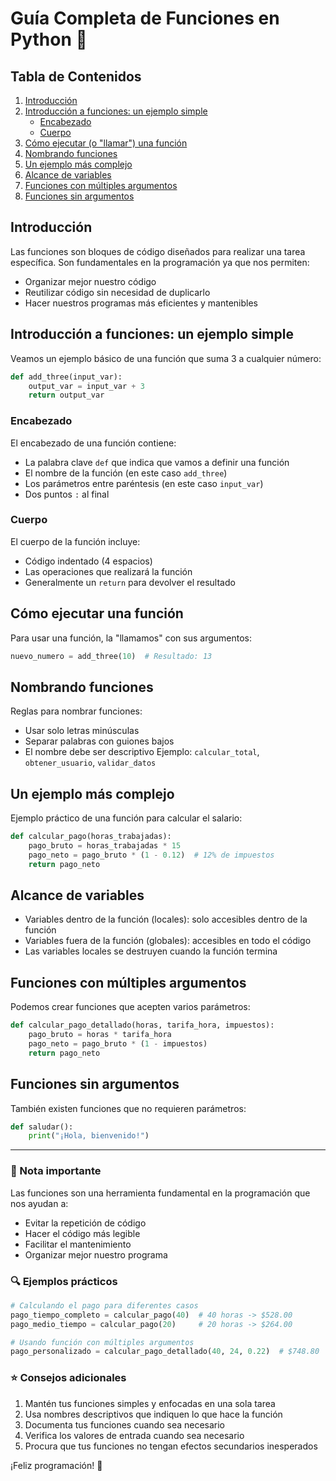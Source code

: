 # Guía Completa de Funciones en Python 🐍

## Tabla de Contenidos
1. [Introducción](#introducción)
2. [Introducción a funciones: un ejemplo simple](#introducción-a-funciones-un-ejemplo-simple)
   - [Encabezado](#encabezado)
   - [Cuerpo](#cuerpo)
3. [Cómo ejecutar (o "llamar") una función](#cómo-ejecutar-una-función)
4. [Nombrando funciones](#nombrando-funciones)
5. [Un ejemplo más complejo](#un-ejemplo-más-complejo)
6. [Alcance de variables](#alcance-de-variables)
7. [Funciones con múltiples argumentos](#funciones-con-múltiples-argumentos)
8. [Funciones sin argumentos](#funciones-sin-argumentos)

## Introducción
Las funciones son bloques de código diseñados para realizar una tarea específica. Son fundamentales en la programación ya que nos permiten:
- Organizar mejor nuestro código
- Reutilizar código sin necesidad de duplicarlo
- Hacer nuestros programas más eficientes y mantenibles

## Introducción a funciones: un ejemplo simple
Veamos un ejemplo básico de una función que suma 3 a cualquier número:

```python
def add_three(input_var):
    output_var = input_var + 3
    return output_var
```

### Encabezado
El encabezado de una función contiene:
- La palabra clave `def` que indica que vamos a definir una función
- El nombre de la función (en este caso `add_three`)
- Los parámetros entre paréntesis (en este caso `input_var`)
- Dos puntos `:` al final

### Cuerpo
El cuerpo de la función incluye:
- Código indentado (4 espacios)
- Las operaciones que realizará la función
- Generalmente un `return` para devolver el resultado

## Cómo ejecutar una función
Para usar una función, la "llamamos" con sus argumentos:
```python
nuevo_numero = add_three(10)  # Resultado: 13
```

## Nombrando funciones
Reglas para nombrar funciones:
- Usar solo letras minúsculas
- Separar palabras con guiones bajos
- El nombre debe ser descriptivo
Ejemplo: `calcular_total`, `obtener_usuario`, `validar_datos`

## Un ejemplo más complejo
Ejemplo práctico de una función para calcular el salario:
```python
def calcular_pago(horas_trabajadas):
    pago_bruto = horas_trabajadas * 15
    pago_neto = pago_bruto * (1 - 0.12)  # 12% de impuestos
    return pago_neto
```

## Alcance de variables
- Variables dentro de la función (locales): solo accesibles dentro de la función
- Variables fuera de la función (globales): accesibles en todo el código
- Las variables locales se destruyen cuando la función termina

## Funciones con múltiples argumentos
Podemos crear funciones que acepten varios parámetros:
```python
def calcular_pago_detallado(horas, tarifa_hora, impuestos):
    pago_bruto = horas * tarifa_hora
    pago_neto = pago_bruto * (1 - impuestos)
    return pago_neto
```

## Funciones sin argumentos
También existen funciones que no requieren parámetros:
```python
def saludar():
    print("¡Hola, bienvenido!")
```

---
### 📝 Nota importante
Las funciones son una herramienta fundamental en la programación que nos ayudan a:
- Evitar la repetición de código
- Hacer el código más legible
- Facilitar el mantenimiento
- Organizar mejor nuestro programa

### 🔍 Ejemplos prácticos
```python
# Calculando el pago para diferentes casos
pago_tiempo_completo = calcular_pago(40)  # 40 horas -> $528.00
pago_medio_tiempo = calcular_pago(20)     # 20 horas -> $264.00

# Usando función con múltiples argumentos
pago_personalizado = calcular_pago_detallado(40, 24, 0.22)  # $748.80
```

### ⭐ Consejos adicionales
1. Mantén tus funciones simples y enfocadas en una sola tarea
2. Usa nombres descriptivos que indiquen lo que hace la función
3. Documenta tus funciones cuando sea necesario
4. Verifica los valores de entrada cuando sea necesario
5. Procura que tus funciones no tengan efectos secundarios inesperados

¡Feliz programación! 🚀 